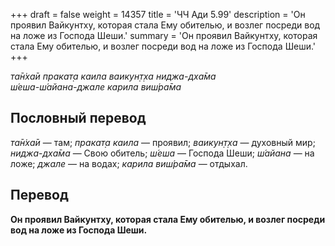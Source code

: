 +++
draft = false
weight = 14357
title = 'ЧЧ Ади 5.99'
description = 'Он проявил Вайкунтху, которая стала Ему обителью, и возлег посреди вод на ложе из Господа Шеши.'
summary = 'Он проявил Вайкунтху, которая стала Ему обителью, и возлег посреди вод на ложе из Господа Шеши.'
+++

_та̄н̇ха̄и пракат̣а каила ваикун̣т̣ха ниджа-дха̄ма  
ш́еша-ш́айана-джале карила виш́ра̄ма_

## Пословный перевод

_та̄н̇ха̄и_ — там; _пракат̣а_ _каила_ — проявил; _ваикун̣т̣ха_ — духовный мир; _ниджа_\-_дха̄ма_ — Свою обитель; _ш́еша_ — Господа Шеши; _ш́айана_ — на ложе; _джале_ — на водах; _карила_ _виш́ра̄ма_ — отдыхал.

## Перевод

**Он проявил Вайкунтху, которая стала Ему обителью, и возлег посреди вод на ложе из Господа Шеши.**
